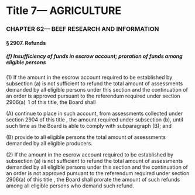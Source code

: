 
# Title 7— AGRICULTURE
### CHAPTER 62— BEEF RESEARCH AND INFORMATION
#### § 2907. Refunds
##### (f) Insufficiency of funds in escrow account; pro­ration of funds among eligible persons

(1) If the amount in the escrow account required to be established by subsection (a) is not sufficient to refund the total amount of assessments demanded by all eligible persons under this section and the continuation of an order is approved pursuant to the referendum required under section 2906(a)  1 of this title, the Board shall

(A) continue to place in such account, from assessments collected under section 2904 of this title , the amount required under subsection (b), until such time as the Board is able to comply with subparagraph (B); and

(B) provide to all eligible persons the total amount of assessments demanded by all eligible producers.

(2) If the amount in the escrow account required to be established by subsection (a) is not sufficient to refund the total amount of assessments demanded by all eligible persons under this section and the continuation of an order is not approved pursuant to the referendum required under section 2906(a) of this title , the Board shall prorate the amount of such refunds among all eligible persons who demand such refund.
